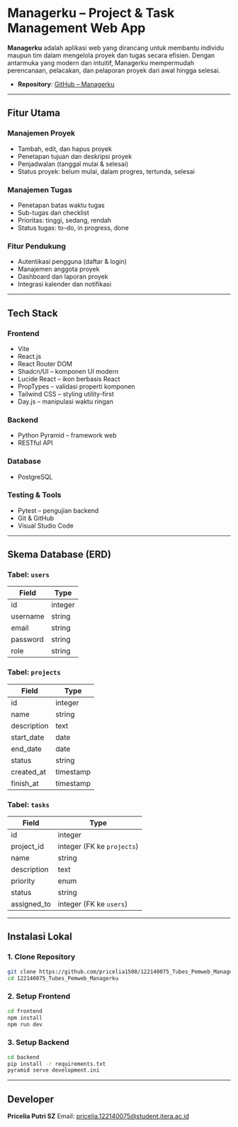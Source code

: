 # Managerku – Project & Task Management Web App

**Managerku** adalah aplikasi web yang dirancang untuk membantu individu maupun tim dalam mengelola proyek dan tugas secara efisien. Dengan antarmuka yang modern dan intuitif, Managerku mempermudah perencanaan, pelacakan, dan pelaporan proyek dari awal hingga selesai.

- **Repository**: [GitHub – Managerku](https://github.com/pricelia1508/122140075_Tubes_Pemweb_Managerku)

---

## Fitur Utama

### Manajemen Proyek

- Tambah, edit, dan hapus proyek
- Penetapan tujuan dan deskripsi proyek
- Penjadwalan (tanggal mulai & selesai)
- Status proyek: belum mulai, dalam progres, tertunda, selesai

### Manajemen Tugas

- Penetapan batas waktu tugas
- Sub-tugas dan checklist
- Prioritas: tinggi, sedang, rendah
- Status tugas: to-do, in progress, done

### Fitur Pendukung

- Autentikasi pengguna (daftar & login)
- Manajemen anggota proyek
- Dashboard dan laporan proyek
- Integrasi kalender dan notifikasi

---

## Tech Stack

### Frontend

- Vite
- React.js
- React Router DOM
- Shadcn/UI – komponen UI modern
- Lucide React – ikon berbasis React
- PropTypes – validasi properti komponen
- Tailwind CSS – styling utility-first
- Day.js – manipulasi waktu ringan

### Backend

- Python Pyramid – framework web
- RESTful API

### Database

- PostgreSQL

### Testing & Tools

- Pytest – pengujian backend
- Git & GitHub
- Visual Studio Code

---

## Skema Database (ERD)

### Tabel: `users`

| Field    | Type    |
| -------- | ------- |
| id       | integer |
| username | string  |
| email    | string  |
| password | string  |
| role     | string  |

### Tabel: `projects`

| Field       | Type      |
| ----------- | --------- |
| id          | integer   |
| name        | string    |
| description | text      |
| start_date  | date      |
| end_date    | date      |
| status      | string    |
| created_at  | timestamp |
| finish_at   | timestamp |

### Tabel: `tasks`

| Field       | Type                       |
| ----------- | -------------------------- |
| id          | integer                    |
| project_id  | integer (FK ke `projects`) |
| name        | string                     |
| description | text                       |
| priority    | enum                       |
| status      | string                     |
| assigned_to | integer (FK ke `users`)    |

---

## Instalasi Lokal

### 1. Clone Repository

```bash
git clone https://github.com/pricelia1508/122140075_Tubes_Pemweb_Managerku.git
cd 122140075_Tubes_Pemweb_Managerku
```

### 2. Setup Frontend

```bash
cd frontend
npm install
npm run dev
```

### 3. Setup Backend

```bash
cd backend
pip install -r requirements.txt
pyramid serve development.ini
```

---

## Developer

**Pricelia Putri SZ**
Email: [pricelia.122140075@student.itera.ac.id](mailto:pricelia.122140075@student.itera.ac.id)
